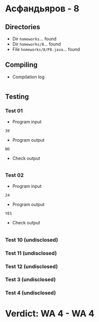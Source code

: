 # Асфандьяров - 8
## Directories
- Dir `homeworks`... found
- Dir `homeworks/8`... found
- File `homeworks/8/P8.java`... found
## Compiling
- Compilation log
```

```
## Testing
### Test 01
- Program input
```
30

```
- Program output
```
NO

```
- Check output
```

```
### Test 02
- Program input
```
24

```
- Program output
```
YES

```
- Check output
```

```
### Test 10 (undisclosed)
### Test 11 (undisclosed)
### Test 12 (undisclosed)
### Test 3 (undisclosed)
### Test 4 (undisclosed)
# Verdict: **WA 4** - WA 4
